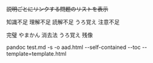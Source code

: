 ~~説明ごとにリンクする問題のリストを表示~~

知識不足
理解不足
読解不足
うろ覚え
注意不足

完璧
やまかん
消去法
うろ覚え
残像

pandoc test.md -s -o aad.html --self-contained --toc --template=template.html